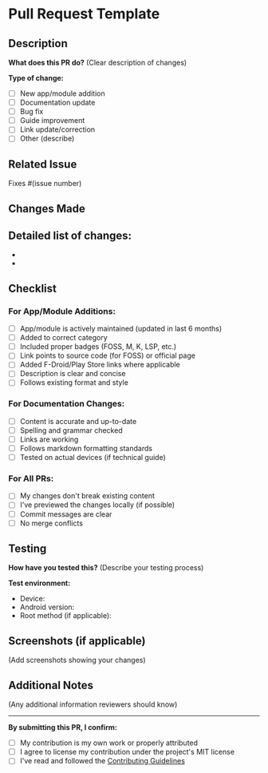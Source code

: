 # Pull Request Template

## Description

**What does this PR do?**
(Clear description of changes)

**Type of change:**
- [ ] New app/module addition
- [ ] Documentation update
- [ ] Bug fix
- [ ] Guide improvement
- [ ] Link update/correction
- [ ] Other (describe)

## Related Issue

Fixes #(issue number)

## Changes Made

**Detailed list of changes:**
- 
- 
- 

## Checklist

### For App/Module Additions:

- [ ] App/module is actively maintained (updated in last 6 months)
- [ ] Added to correct category
- [ ] Included proper badges (FOSS, M, K, LSP, etc.)
- [ ] Link points to source code (for FOSS) or official page
- [ ] Added F-Droid/Play Store links where applicable
- [ ] Description is clear and concise
- [ ] Follows existing format and style

### For Documentation Changes:

- [ ] Content is accurate and up-to-date
- [ ] Spelling and grammar checked
- [ ] Links are working
- [ ] Follows markdown formatting standards
- [ ] Tested on actual devices (if technical guide)

### For All PRs:

- [ ] My changes don't break existing content
- [ ] I've previewed the changes locally (if possible)
- [ ] Commit messages are clear
- [ ] No merge conflicts

## Testing

**How have you tested this?**
(Describe your testing process)

**Test environment:**
- Device: 
- Android version: 
- Root method (if applicable): 

## Screenshots (if applicable)

(Add screenshots showing your changes)

## Additional Notes

(Any additional information reviewers should know)

---

**By submitting this PR, I confirm:**
- [ ] My contribution is my own work or properly attributed
- [ ] I agree to license my contribution under the project's MIT license
- [ ] I've read and followed the [Contributing Guidelines](../CONTRIBUTING.md)
